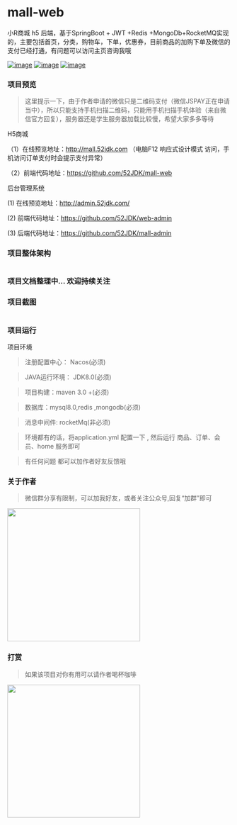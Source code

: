 # mall-web
小R商城 h5 后端，基于SpringBoot + JWT +Redis +MongoDb+RocketMQ实现的，主要包括首页，分类，购物车，下单，优惠券，目前商品的加购下单及微信的支付已经打通，有问题可以访问主页咨询我哦

[![image](https://img.shields.io/badge/QQ%E7%BE%A4-446227807-green)](http://qm.qq.com/cgi-bin/qm/qr?k=V8ZVep1J7__ZtMKrtVIAyyd16t4A_-NF&authKey=zIwYl0p5Xtaz%2FuRv9VYXcdmLkFwrJydeTL1iLzhBj9qKMqvTSpeJj8Yhb8eXqxJb&noverify=0&group_code=446227807)
[![image](https://img.shields.io/badge/%E5%B0%8FR-%E5%8D%9A%E5%AE%A2-orange)](http://52jdk.com)
[![image](https://img.shields.io/badge/CSDN-%E7%A8%8B%E5%BA%8F%E5%91%98%E5%B0%8FR-red)](https://blog.csdn.net/robot_sh)

### 项目预览

> 这里提示一下，由于作者申请的微信只是二维码支付（微信JSPAY正在申请当中），所以只能支持手机扫描二维码，只能用手机扫描手机体验（来自微信官方回复），服务器还是学生服务器加载比较慢，希望大家多多等待

 H5商城
 
（1）在线预览地址：http://mall.52jdk.com （电脑F12 响应式设计模式 访问，手机访问订单支付时会提示支付异常）

（2）前端代码地址：https://github.com/52JDK/mall-web 

 后台管理系统
 
 (1) 在线预览地址：http://admin.52jdk.com/
 
 (2) 前端代码地址：https://github.com/52JDK/web-admin
 
 (3) 后端代码地址：https://github.com/52JDK/mall-admin

### 项目整体架构

<img src="http://ftp.52jdk.com/springcloud%E5%BE%AE%E6%9C%8D%E5%8A%A1%E7%B3%BB%E7%BB%9F%E6%9E%B6%E6%9E%84%E5%9B%BE.jpg" alt=""/>

### 项目文档整理中... 欢迎持续关注


### 项目截图

<img src="http://ftp.52jdk.com/shop.jpg" alt=""/>


### 项目运行
 项目环境 
>注册配置中心： Nacos(必须)

>JAVA运行环境： JDK8.0(必须)

>项目构建：maven 3.0 +(必须)

>数据库：mysql8.0,redis ,mongodb(必须)

>消息中间件: rocketMq(非必须)

> 环境都有的话，将application.yml 配置一下 , 然后运行 商品、订单、会员、home 服务即可

> 有任何问题 都可以加作者好友反馈哦
### 关于作者
> 微信群分享有限制，可以加我好友，或者关注公众号,回复“加群”即可

<img src="http://ftp.52jdk.com/ercode.jpg" width = "300px" height = "300px" alt=""  />


### 打赏
> 如果该项目对你有用可以请作者喝杯咖啡

<img src="http://ftp.52jdk.com/df6cd1778a5eccee391a8aad37a2206.jpg" width = "300px" height = "300px" alt=""  />
